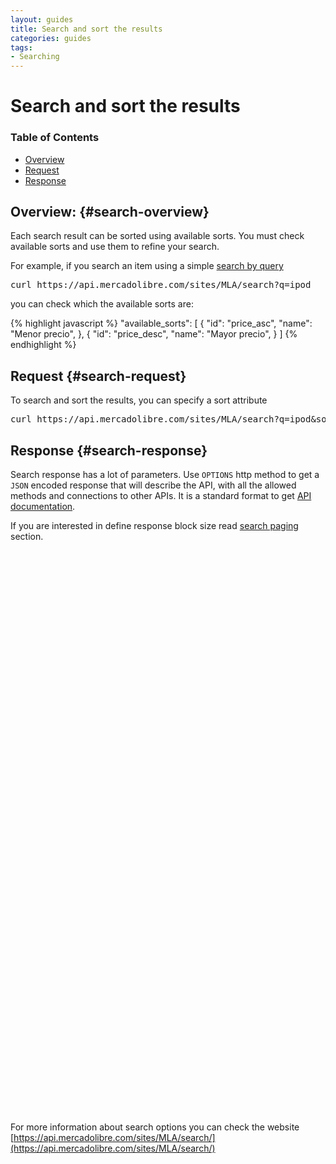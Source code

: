 ```yaml
---
layout: guides
title: Search and sort the results
categories: guides
tags: 
- Searching
---
```


# Search and sort the results

### Table of Contents
- [Overview](#search-overview)
- [Request](#search-request)
- [Response](#search-response)

## Overview: {#search-overview}

Each search result can be sorted using available sorts. You must check available sorts and use them to refine your search. 

For example, if you search an item using a simple [search by query](/search-by-text-query)

<pre class="terminal">
curl https://api.mercadolibre.com/sites/MLA/search?q=ipod
</pre>

you can check which the available sorts are:

{% highlight javascript %}
  "available_sorts": [
    {
      "id": "price_asc",
      "name": "Menor precio",
    },
    {
      "id": "price_desc",
      "name": "Mayor precio",
    }
  ]
{% endhighlight %}


## Request {#search-request}

To search and sort the results, you can specify a sort attribute 

<pre class="terminal">
curl https://api.mercadolibre.com/sites/MLA/search?q=ipod&amp;sort=price_asc
</pre>

## Response {#search-response}

Search response has a lot of parameters. Use <code>OPTIONS</code> http method to get a <code>JSON</code> encoded response that will describe the API, with all the allowed methods and connections to other APIs. It is a standard format to get [API documentation](/design-considerations/#options).

If you are interested in define response block size read [search paging](/search-paging) section.

<iframe id="search_api_embed"
  src="javascript:void(0)"
    scrolling="no"
      frameborder="0"
        width="100%"
          height="900">
</iframe>
<script type="text/javascript">
            document.getElementById('search_api_embed').src ='https://api.mercadolibre.com/sites/MLA/search?seller_id=123456';
</script>


For more information about search options you can check the website [https://api.mercadolibre.com/sites/MLA/search/](https://api.mercadolibre.com/sites/MLA/search/)




